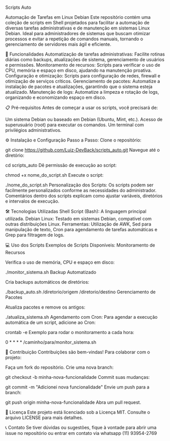 Scripts Auto 

Automação de Tarefas em Linux Debian
Este repositório contém uma coleção de scripts em Shell projetados para facilitar a automação de diversas tarefas administrativas e de manutenção em sistemas Linux Debian. Ideal para administradores de sistemas que buscam otimizar processos e evitar a repetição de comandos manuais, tornando o gerenciamento de servidores mais ágil e eficiente.


🚀 Funcionalidades
Automatização de tarefas administrativas: Facilite rotinas diárias como backups, atualizações de sistema, gerenciamento de usuários e permissões.
Monitoramento de recursos: Scripts para verificar o uso de CPU, memória e espaço em disco, ajudando na manutenção proativa.
Configuração e otimização: Scripts para configuração de redes, firewall e otimização de serviços críticos.
Gerenciamento de pacotes: Automatize a instalação de pacotes e atualizações, garantindo que o sistema esteja atualizado.
Manutenção de logs: Automatize a limpeza e rotação de logs, organizando e economizando espaço em disco.


📋 Pré-requisitos
Antes de começar a usar os scripts, você precisará de:


Um sistema Debian ou baseado em Debian (Ubuntu, Mint, etc.).
Acesso de superusuário (root) para executar os comandos.
Um terminal com privilégios administrativos.


⚙️ Instalação e Configuração
Passo a Passo:
Clone o repositório:


git clone https://github.com/Luiz-DevBack/scripts_auto.git
Navegue até o diretório:


cd scripts_auto
Dê permissão de execução ao script:


chmod +x nome_do_script.sh
Execute o script:


./nome_do_script.sh
Personalização dos Scripts:
Os scripts podem ser facilmente personalizados conforme as necessidades do administrador. Comentários dentro dos scripts explicam como ajustar variáveis, diretórios e intervalos de execução.


🛠 Tecnologias Utilizadas
Shell Script (Bash): A linguagem principal utilizada.
Debian Linux: Testado em sistemas Debian, compatível com outras distribuições Linux.
Ferramentas: Utilização de AWK, Sed para manipulação de texto, Cron para agendamento de tarefas automáticas e Grep para filtragem de logs.


💻 Uso dos Scripts
Exemplos de Scripts Disponíveis:
Monitoramento de Recursos

Verifica o uso de memória, CPU e espaço em disco:

./monitor_sistema.sh
Backup Automatizado

Cria backups automáticos de diretórios:

./backup_auto.sh /diretorio/origem /diretorio/destino
Gerenciamento de Pacotes

Atualiza pacotes e remove os antigos:

./atualiza_sistema.sh
Agendamento com Cron:
Para agendar a execução automática de um script, adicione ao Cron:

crontab -e
Exemplo para rodar o monitoramento a cada hora:

0 * * * * /caminho/para/monitor_sistema.sh

🤝 Contribuição
Contribuições são bem-vindas! Para colaborar com o projeto:

Faça um fork do repositório.
Crie uma nova branch:

git checkout -b minha-nova-funcionalidade
Commit suas mudanças:

git commit -m "Adicionei nova funcionalidade"
Envie um push para a branch:

git push origin minha-nova-funcionalidade
Abra um pull request.

📜 Licença
Este projeto está licenciado sob a Licença MIT. Consulte o arquivo LICENSE para mais detalhes.

📞 Contato
Se tiver dúvidas ou sugestões, fique à vontade para abrir uma issue no repositório ou entrar em contato via whatsapp (11) 93954-2769
